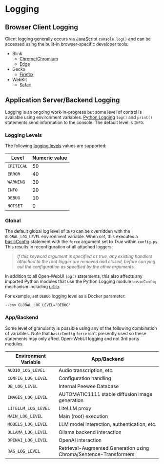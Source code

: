 # Logging

## Browser Client Logging ##

Client logging generally occurs via [JavaScript](https://developer.mozilla.org/en-US/docs/Web/API/console/log_static) `console.log()` and can be accessed using the built-in browser-specific developer tools:
* Blink
  * [Chrome/Chromium](https://developer.chrome.com/docs/devtools/)
  * [Edge](https://learn.microsoft.com/en-us/microsoft-edge/devtools-guide-chromium/overview)
* Gecko
  * [Firefox](https://firefox-source-docs.mozilla.org/devtools-user/)
* WebKit
  * [Safari](https://developer.apple.com/safari/tools/)

## Application Server/Backend Logging ##

Logging is an ongoing work-in-progress but some level of control is available using environment variables. [Python Logging](https://docs.python.org/3/howto/logging.html) `log()` and `print()` statements send information to the console. The default level is `INFO`.

### Logging Levels ###

The following [logging levels](https://docs.python.org/3/howto/logging.html#logging-levels) values are supported:

| Level      | Numeric value |
| ---------- | ------------- |
| `CRITICAL` | 50            |
| `ERROR`    | 40            |
| `WARNING`  | 30            |
| `INFO`     | 20            |
| `DEBUG`    | 10            |
| `NOTSET`   | 0             |

### Global ###

The default global log level of `INFO` can be overridden with the `GLOBAL_LOG_LEVEL` environment variable. When set, this executes a [basicConfig](https://docs.python.org/3/library/logging.html#logging.basicConfig) statement with the `force` argument set to *True* within `config.py`. This results in reconfiguration of all attached loggers:
> _If this keyword argument is specified as true, any existing handlers attached to the root logger are removed and closed, before carrying out the configuration as specified by the other arguments._

In addition to all Open-WebUI `log()` statements, this also affects any imported Python modules that use the Python Logging module `basicConfig` mechanism including [urllib](https://docs.python.org/3/library/urllib.html).

For example, set `DEBUG` logging level as a Docker parameter:
```
--env GLOBAL_LOG_LEVEL="DEBUG"
```

### App/Backend ###

Some level of granularity is possible using any of the following combination of variables. Note that `basicConfig` `force` isn't presently used so these statements may only affect Open-WebUI logging and not 3rd party modules.

| Environment Variable | App/Backend                                                       |
| -------------------- | ----------------------------------------------------------------- |
| `AUDIO_LOG_LEVEL`    | Audio transcription, etc.                                         |
| `CONFIG_LOG_LEVEL`   | Configuration handling                                            |
| `DB_LOG_LEVEL`       | Internal Peewee Database                                          |
| `IMAGES_LOG_LEVEL`   | AUTOMATIC1111 stable diffusion image generation                   |
| `LITELLM_LOG_LEVEL`  | LiteLLM proxy                                                     |
| `MAIN_LOG_LEVEL`     | Main (root) execution                                             |
| `MODELS_LOG_LEVEL`   | LLM model interaction, authentication, etc.                       |
| `OLLAMA_LOG_LEVEL`   | Ollama backend interaction                                        |
| `OPENAI_LOG_LEVEL`   | OpenAI interaction                                                |
| `RAG_LOG_LEVEL`      | Retrieval-Augmented Generation using Chroma/Sentence-Transformers |
